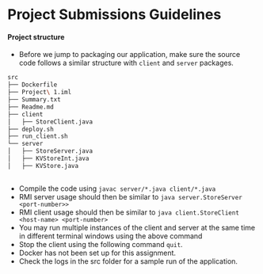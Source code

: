 # Project Submissions Guidelines

#### Project structure
* Before we jump to packaging our application, make sure the source code follows a similar structure with `client` and `server` packages.
```bash
src
├── Dockerfile
├── Project\ 1.iml
├── Summary.txt
├── Readme.md
├── client
│   ├── StoreClient.java
├── deploy.sh
├── run_client.sh
└── server
│   ├── StoreServer.java
│   ├── KVStoreInt.java
│   ├── KVStore.java
    
```
* Compile the code using `javac server/*.java client/*.java`
* RMI server usage should then be similar to `java server.StoreServer <port-number>>`
* RMI client usage should then be similar to `java client.StoreClient <host-name> <port-number>`
* You may run multiple instances of the client and server at the same time in different terminal windows using the above command
* Stop the client using the following command `quit`.
* Docker has not been set up for this assignment.
* Check the logs in the src folder for a sample run of the application.
